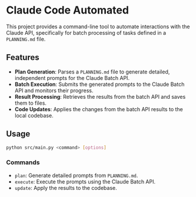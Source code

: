 # Claude Code Automated

This project provides a command-line tool to automate interactions with the Claude API, specifically for batch processing of tasks defined in a `PLANNING.md` file.

## Features

- **Plan Generation**: Parses a `PLANNING.md` file to generate detailed, independent prompts for the Claude Batch API.
- **Batch Execution**: Submits the generated prompts to the Claude Batch API and monitors their progress.
- **Result Processing**: Retrieves the results from the batch API and saves them to files.
- **Code Updates**: Applies the changes from the batch API results to the local codebase.

## Usage

```bash
python src/main.py <command> [options]
```

### Commands

- `plan`: Generate detailed prompts from `PLANNING.md`.
- `execute`: Execute the prompts using the Claude Batch API.
- `update`: Apply the results to the codebase.
